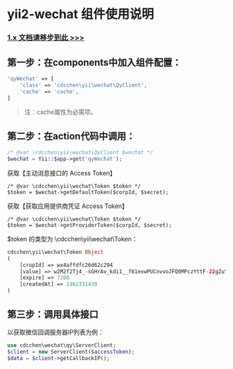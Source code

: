 # yii2-wechat 组件使用说明

### [1.x 文档请移步到此 >>>](//github.com/cdcchen/yii2-wechat/wiki/1.x-%E6%96%87%E6%A1%A3%E8%AF%B7%E7%A7%BB%E6%AD%A5%E5%88%B0%E6%AD%A4----)


## 第一步：在components中加入组件配置：

```php
'qyWechat' => [
    'class' => 'cdcchen\yii\wechat\QyClient',
    'cache' => 'cache',
]
```

> 注：cache属性为必需项。


## 第二步：在action代码中调用：

```php
/* @var \cdcchen\yii\wechat\QyClient $wechat */
$wechat = Yii::$app->get('qyWechat');
```

获取【主动消息接口的 Access Token】

```
/* @var \cdcchen\yii\wechat\Token $token */
$token = $wechat->getDefaultToken($corpId, $secret);
```

获取【获取应用提供商凭证 Access Token】

```
/* @var \cdcchen\yii\wechat\Token $token */
$token = $wechat->getProviderToken($corpId, $secret);
```


$token 的类型为 \cdcchen\yii\wechat\Token：

```php
cdcchen\yii\wechat\Token Object
(
    [cropId] => wx4affdfc26d62c294
    [value] => w2M2f2Tj4_-sGHrAv_kdi1__f61exwPUCnvvoJFQ0MPczYttF-22gZuYhV5GHQou
    [expire] => 7200
    [createdAt] => 1462331430
)
```

## 第三步：调用具体接口

以获取微信回调服务器IP列表为例：

```php
use cdcchen\wechat\qy\ServerClient;
$client = new ServerClient($accessToken);
$data = $client->getCallbackIP();
```